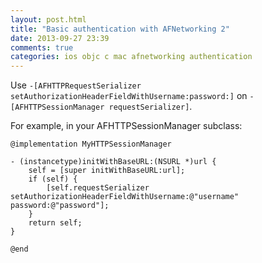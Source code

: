 ```yaml
---
layout: post.html
title: "Basic authentication with AFNetworking 2"
date: 2013-09-27 23:39
comments: true
categories: ios objc c mac afnetworking authentication
---
```


Use `-[AFHTTPRequestSerializer setAuthorizationHeaderFieldWithUsername:password:]` on `-[AFHTTPSessionManager requestSerializer]`.

For example, in your AFHTTPSessionManager subclass:

``` objc
@implementation MyHTTPSessionManager

- (instancetype)initWithBaseURL:(NSURL *)url {
    self = [super initWithBaseURL:url];
    if (self) {
        [self.requestSerializer setAuthorizationHeaderFieldWithUsername:@"username" password:@"password"];
    }
    return self;
}

@end
```
